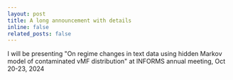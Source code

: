 ```yaml
---
layout: post
title: A long announcement with details
inline: false
related_posts: false
---
```

I will be presenting "On regime changes in text data using hidden Markov model of contaminated vMF distribution" at INFORMS annual meeting, Oct 20-23, 2024
